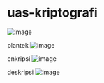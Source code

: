 # uas-kriptografi
![image](https://user-images.githubusercontent.com/121705646/212325990-54e7a0c4-293e-4a3d-9d71-ffb07c21dcfc.png)

plantek
![image](https://user-images.githubusercontent.com/121705646/212326091-1e7a420b-aa79-4224-b91b-0d751c112408.png)

enkripsi
![image](https://user-images.githubusercontent.com/121705646/212326234-db9ea438-44a3-47d6-8fd8-0d353a57e4dc.png)

deskripsi
![image](https://user-images.githubusercontent.com/121705646/212326368-af69bb78-b4a1-4b16-bac6-fa8f87154a98.png)

